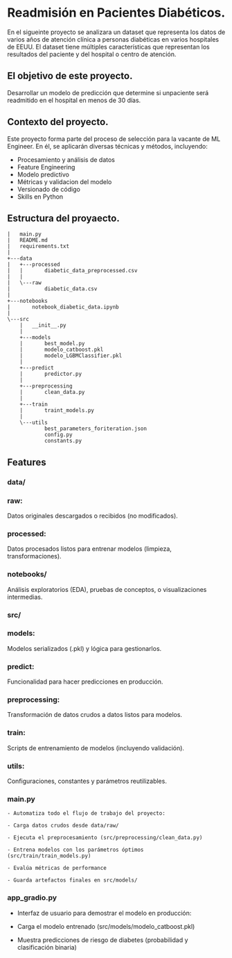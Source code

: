 # Readmisión en Pacientes Diabéticos.

En el sigueinte proyecto se analizara un  dataset que representa los datos de varios años de atención clínica a personas diabéticas en varios hospitales de EEUU. El dataset tiene múltiples
características que representan los resultados del paciente y del hospital o centro de atención.

## El objetivo de este proyecto.

Desarrollar un modelo de predicción que determine si unpaciente será readmitido en el hospital en menos de 30 días.

## Contexto del proyecto.

Este proyecto forma parte del proceso de selección para la vacante de ML Engineer. En él, se aplicarán diversas técnicas y métodos, incluyendo:

- Procesamiento y análisis de datos
- Feature Engineering
- Modelo predictivo
- Métricas y validacion del modelo
- Versionado de código
- Skills en Python

## Estructura del proyaecto. 
```
|   main.py
|   README.md
|   requirements.txt
|
+---data
|   +---processed
|   |       diabetic_data_preprocessed.csv
|   |
|   \---raw
|           diabetic_data.csv
|
+---notebooks
|       notebook_diabetic_data.ipynb
|
\---src
    |   __init__.py
    |
    +---models
    |       best_model.py
    |       modelo_catboost.pkl
    |       modelo_LGBMClassifier.pkl
    |
    +---predict
    |       predictor.py
    |
    +---preprocessing
    |       clean_data.py
    |
    +---train
    |       traint_models.py
    |
    \---utils
            best_parameters_foriteration.json
            config.py
            constants.py

```
## Features


### data/

### raw: 
Datos originales descargados o recibidos (no modificados).

### processed:
Datos procesados listos para entrenar modelos (limpieza, transformaciones).

### notebooks/

Análisis exploratorios (EDA), pruebas de conceptos, o visualizaciones intermedias.

### src/

### models: 
Modelos serializados (.pkl) y lógica para gestionarlos.

### predict: 
Funcionalidad para hacer predicciones en producción.

### preprocessing: 
Transformación de datos crudos a datos listos para modelos.

### train:
Scripts de entrenamiento de modelos (incluyendo validación).

### utils:
Configuraciones, constantes y parámetros reutilizables.

### main.py

    - Automatiza todo el flujo de trabajo del proyecto:
    
    - Carga datos crudos desde data/raw/
    
    - Ejecuta el preprocesamiento (src/preprocessing/clean_data.py)
    
    - Entrena modelos con los parámetros óptimos (src/train/train_models.py)
    
    - Evalúa métricas de performance
    
    - Guarda artefactos finales en src/models/



### app_gradio.py

- Interfaz de usuario para demostrar el modelo en producción:

- Carga el modelo entrenado (src/models/modelo_catboost.pkl)

- Muestra predicciones de riesgo de diabetes (probabilidad y clasificación binaria)

